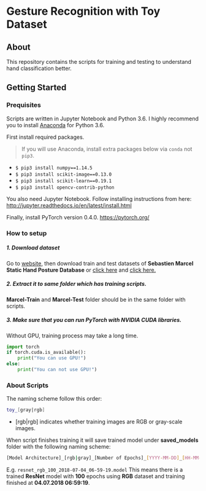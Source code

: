 # Gesture Recognition with Toy Dataset

## About
This repository contains the scripts for training and testing to understand hand classification better.

## Getting Started

### Prequisites
Scripts are written in Jupyter Notebook and Python 3.6. I highly recommend you to install [Anaconda](https://www.anaconda.com/download/) for Python 3.6.

First install required packages.

> If you will use Anaconda, install extra packages below via `conda` not `pip3`.

* `$ pip3 install numpy==1.14.5`
* `$ pip3 install scikit-image==0.13.0`
* `$ pip3 install scikit-learn==0.19.1`
* `$ pip3 install opencv-contrib-python`

You also need Jupyter Notebook. Follow installing instructions from here: http://jupyter.readthedocs.io/en/latest/install.html

Finally, install PyTorch version 0.4.0.
https://pytorch.org/

### How to setup

##### 1. Download dataset
Go to [website](http://www.idiap.ch/resource/gestures/), then download train and test datasets of **Sebastien Marcel Static Hand Posture Database** or [click here](http://www.idiap.ch/resource/gestures/data/shp_marcel_train.tar.gz) and [click here.](http://www.idiap.ch/resource/gestures/data/shp_marcel_test.tar.gz) 

##### 2. Extract it to same folder which has training scripts.
**Marcel-Train** and **Marcel-Test** folder should be in the same folder with scripts.

##### 3. Make sure that you can run PyTorch with NVIDIA CUDA libraries.
Without GPU, training process may take a long time.

```python
import torch
if torch.cuda.is_available():
    print("You can use GPU!")
else:
    print("You can not use GPU!")
```

### About Scripts
The naming scheme follow this order:
```sh
toy_[gray|rgb]
```
* [rgb|rgb] indicates whether training images are RGB or gray-scale images.

When script finishes training it will save trained model under **saved_models** folder with the following naming scheme:
```sh
[Model Architecture]_[rgb|gray]_[Number of Epochs]_[YYYY-MM-DD]_[HH-MM-SS].model
```
E.g. `resnet_rgb_100_2018-07-04_06-59-19.model` This means there is a trained **ResNet** model with **100** epochs using **RGB** dataset and training finished at **04.07.2018 06:59:19**.